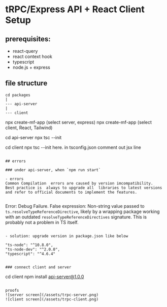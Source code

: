# tRPC/Express API + React Client Setup

## prerequisites:

- react-query
- react context hook
- typescript
- node.js + express

## file structure

```
cd packages
|
--- api-server
|
--- client

```

npx create-mf-app
(select server, express)
npx create-mf-app
(select client, React, Tailwind)

cd api-server
npx tsc --init

cd client
npx tsc --init
here. in tsconfig.json
comment out jsx line

```

## errors

### under api-server, when `npm run start`

- errors
Common Compilation  errors are caused by version imcompatibility.
Best practice is  always to upgrade all  libraries to latest versions and refer to official documents to implement the features.


```

Error: Debug Failure. False expression: Non-string value passed to `ts.resolveTypeReferenceDirective`, likely by a wrapping package working with an outdated `resolveTypeReferenceDirectives` signature. This is probably not a problem in TS itself.

```

- solution: upgrade version in package.json like below

```

    "ts-node": "^10.8.0",
    "ts-node-dev": "^2.0.0",
    "typescript": "^4.6.4"

```

### connect client and server

```

cd client
npm install api-server@1.0.0

```

proofs
![server screen](/assets/trpc-server.png)
![client screen](/assets/trpc-client.png)
```
